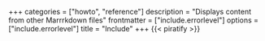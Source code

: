 +++
categories = ["howto", "reference"]
description = "Displays content from other Marrrkdown files"
frontmatter = ["include.errorlevel"]
options = ["include.errorlevel"]
title = "Include"
+++
{{< piratify >}}